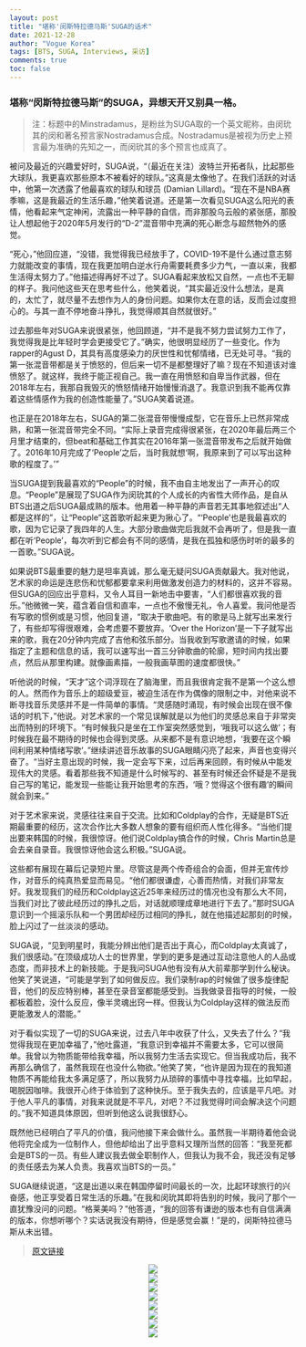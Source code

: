 ```yaml
---
layout: post
title: "堪称'闵斯特拉德马斯'SUGA的话术"
date: 2021-12-28
author: "Vogue Korea"
tags: [BTS, SUGA, Interviews, 采访]
comments: true
toc: false
---
```


### 堪称“闵斯特拉德马斯”的SUGA，异想天开又别具一格。

> 注：标题中的Minstradamus，是粉丝为SUGA取的一个英文昵称，由闵玧其的闵和著名预言家Nostradamus合成。Nostradamus是被视为历史上预言最为准确的先知之一，而闵玧其的多个预言也成真了。

被问及最近的兴趣爱好时，SUGA说，“（最近在关注）波特兰开拓者队，比起那些大球队，我更喜欢那些原本不被看好的球队。”这真是太像他了。在我们活跃的对话中，他第一次透露了他最喜欢的球队和球员 (Damian Lillard)。“现在不是NBA赛季嘛，这是我最近的生活乐趣，”他笑着说道。还是第一次看见SUGA这么阳光的表情，他看起来气定神闲，流露出一种平静的自信，而非那股乌云般的紧张感，那股让人想起他于2020年5月发行的“D-2”混音带中充满的死心断念与超然物外的感觉。

“死心，”他回应道，“没错，我觉得我已经放手了，COVID-19不是什么通过意志努力就能改变的事情，现在我更加明白逆水行舟需要耗费多少力气，一直以来，我都生活得太努力了。”他描述得再好不过了。SUGA看起来放松又自然，一点也不无聊的样子。我问他这些天在思考些什么，他笑着说，“其实最近没什么想法，是真的，太忙了，就尽量不去想作为人的身份问题。如果你太在意的话，反而会过度担心的。与其一直不停地奋斗挣扎，我觉得顺其自然就很好。”

过去那些年对SUGA来说很紧张，他回顾道，“并不是我不努力尝试努力工作了，我觉得我是比年轻时学会更接受它了。”确实，他很明显经历了一些变化。作为rapper的Agust D，其具有高度感染力的厌世性和忧郁情绪，已无处可寻。“我的第一张混音带都是关于愤怒的，但后来一切不是都整理好了嘛？现在不知道该对谁愤怒了。就这样，我终于能正视自己。我一直在用愤怒和自卑当作武器，但在2018年左右，我那自我毁灭的愤怒情绪开始慢慢消退了。我意识到我不能再仅靠着这些情感作为我的创造性能量了。”SUGA笑着说道。

也正是在2018年左右，SUGA的第二张混音带慢慢成型，它在音乐上已然非常成熟，和第一张混音带完全不同。“实际上录音完成得很紧张，在2020年最后两三个月里才结束的，但beat和基础工作其实在2016年第一张混音带发布之后就开始做了。2016年10月完成了‘People’之后，当时我就想‘啊，我原来到了可以写出这种歌的程度了。’”

当SUGA提到我最喜欢的“People”的时候，我不由自主地发出了一声开心的叹息。“People”是展现了SUGA作为闵玧其的个人成长的内省性大师作品，是自从BTS出道之后SUGA最成熟的版本。他用着一种平静的声音若无其事地叙述出“人都是这样的”，让“People”这首歌听起来更为揪心了。“‘People’也是我最喜欢的歌，因为它记录了我四年的人生。大部分歌曲做完后我就不会再听了，但是我一直都在听‘People’，每次听到它都会有不同的感情，是我在孤独和感伤时听的最多的一首歌。”SUGA说。

如果说BTS最重要的魅力是坦率真诚，那么毫无疑问SUGA贡献最大。我对他说，艺术家的命运是连悲伤和忧郁都要拿来利用做激发创造力的材料的，这并不容易。但SUGA的回应出乎意料，又令人耳目一新地击中要害，“人们都很喜欢我的音乐。”他微微一笑，蕴含着自信和直率，一点也不傲慢无礼，令人喜爱。我问他是否有写歌的惯例或是习惯，他回复道，“取决于歌曲吧。有的歌是马上就写出来发行了，有些却写得很艰难，会考虑要不要放弃。‘Over the Horizon’是一下子就写出来的歌，我在20分钟内完成了吉他和弦乐部分。当我收到写歌邀请的时候，如果指定了主题和信息的话，我可以速写出一首三分钟歌曲的轮廓，短时间内找出要点，然后从那里构建。就像画素描，一般我画草图的速度都很快。”

听他说的时候，“天才”这个词浮现在了脑海里，而且我很肯定我不是第一个这么想的人。然而作为音乐上的超级爱豆，被迫生活在作为偶像的限制之中，对他来说不断寻找音乐灵感并不是一件简单的事情。“灵感随时涌现，有时候会出现在很不像话的时机下，”他说。对艺术家的一个常见误解就是以为他们的灵感总来自于非常突出而特别的环境下。“有时候我只是坐在工作室突然感觉到，‘哦我可以这么做’；有时候我在最不期待的时候也会得到灵感。从来都不是有意识地想，‘我要在这个瞬间利用某种情绪写歌’。”继续讲述音乐故事的SUGA眼睛闪亮了起来，声音也变得兴奋了。“当好主意出现的时候，我一定会写下来，过后再来回顾，有时候从中能发现伟大的灵感。看着那些我不知道是什么时候写的、甚至有时候还会怀疑是不是我自己写的笔记，能发现一些能让我开始思考的东西，‘哦？觉得这个很有趣’的瞬间就会到来。”

对于艺术家来说，灵感往往来自于交流。比如和Coldplay的合作，无疑是BTS近期最重要的经历，这次合作比大多数人想象的要有组织而人性化得多。“当他们提出要来韩国的时候，我很惊讶。他们说Coldplay搞合作的时候，Chris Martin总是会去亲自录音。我很惊讶他会这么积极。”SUGA说。

这些都有展现在幕后记录短片里。尽管这是两个传奇组合的会面，但并无宣传炒作，对音乐的纯真热爱显而易见。“他们都很谦虚，心善而热情，对我们非常友好。我发现我们的经历和Coldplay这近25年来经历过的情况也没有那么大不同，当我们对比了彼此经历过的挣扎之后，对话就顺理成章地进行下去了。”那时SUGA意识到一个摇滚乐队和一个男团却经历过相同的挣扎，就在他描述起那刻的时候，脸上闪过了一丝淡淡的感动。

SUGA说，“见到明星时，我能分辨出他们是否出于真心，而Coldplay太真诚了，我们很感动。”在顶级成功人士的世界里，学到的更多是通过互动注意他人的人品或态度，而非技术上的新技能。于是我问SUGA他有没有从大前辈那学到什么秘诀。他笑了笑说道，“可能是学到了如何做反应。我们录制rap的时候做了很多旋律配音，他们的反应特别棒，甚至在录音室都能感受到。当我做录音指导的时候，一般都板着脸，没什么反应，像半灵魂出窍一样。但我认为Coldplay这样的做法反而更能激发人的潜能。”

对于看似实现了一切的SUGA来说，过去八年中收获了什么，又失去了什么？“我觉得我现在更加幸福了，”他吐露道，“我意识到幸福并不需要太多，它可以很简单。我曾以为物质能带给我幸福，所以我努力生活去实现它。但当我成功后，我不再那么确信了，虽然我现在也没什么物欲。”他笑了笑，“也许是因为现在的我知道物质不再能给我太多满足感了，所以我努力从琐碎的事情中寻找幸福，比如早起，喝脱因咖啡。我很开心终于体验到了这种快乐。至于我失去的，应该是平凡吧。对于他人平凡的事情，对我来说就是不平凡，对吧？不过我觉得时间会解决这个问题的。”我不知道具体原因，但听到他这么说我很舒心。

既然他已经明白了平凡的价值，我问他接下来会做什么。虽然我一半期待着他会说他将完全成为一位制作人，但他却给出了出乎意料又理所当然的回答：“我至死都会是BTS的一员。有些人建议我去做全职制作人，但我认为我不会，我还没有足够的责任感去为某人负责。我喜欢当BTS的一员。”

SUGA继续说道，“这是出道以来在韩国停留时间最长的一次，比起环球旅行的兴奋感，他正享受着日常生活的乐趣。”在我和闵玧其即将告别的时候，我问了那个一直犹豫没问的问题。“格莱美吗？”他答道，“我的回答有谦逊的版本也有自信满满的版本，你想听哪个？实话说我没有期待，但是感觉会赢！”是的，闵斯特拉德马斯从未出错。

> [原文链接](https://www.vogue.co.kr/2021/12/21/%eb%af%bc%ec%8a%a4%ed%8a%b8%eb%9d%bc%eb%8b%a4%eb%ac%b4%ec%8a%a4-%ec%8a%88%ea%b0%80%ec%9d%98-%ed%99%94%eb%b2%95/) 

<center>
  <img src="https://img.vogue.co.kr/vogue/2021/12/style_61c16721b65da.jpg"> 
</center>

<center>
  <img src="https://tva1.sinaimg.cn/large/008i3skNgy1gxtsz6l5x0j30ks0pujsv.jpg"> 
</center>

<center>
  <img src="https://tva1.sinaimg.cn/large/008i3skNgy1gxtsjwrq1rj30ks0pu0ub.jpg"> 
</center>

<center>
  <img src="https://tva1.sinaimg.cn/large/008i3skNgy1gxtskmz1bhj30ks0pudhe.jpg"> 
</center>

<center>
  <img src="https://tva1.sinaimg.cn/large/008i3skNgy1gxtskvck6ej30ks0pu76w.jpg"> 
</center>

<center>
  <img src="https://tva1.sinaimg.cn/large/008i3skNgy1gxtsl4c3s1j30pu0g2q4f.jpg"> 
</center>

<center>
  <img src="https://tva1.sinaimg.cn/large/008i3skNgy1gxtslco7pdj30ks0puwfr.jpg"> 
</center>

<center>
  <img src="https://tva1.sinaimg.cn/large/008i3skNgy1gxtslt1jysj30u011bjuc.jpg"> 
</center>

